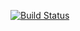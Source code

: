 [![Build Status](https://travis-ci.org/yurikrupnik/generator-node-project.svg?branch=master)](https://travis-ci.org/yurikrupnik/generator-node-project)
